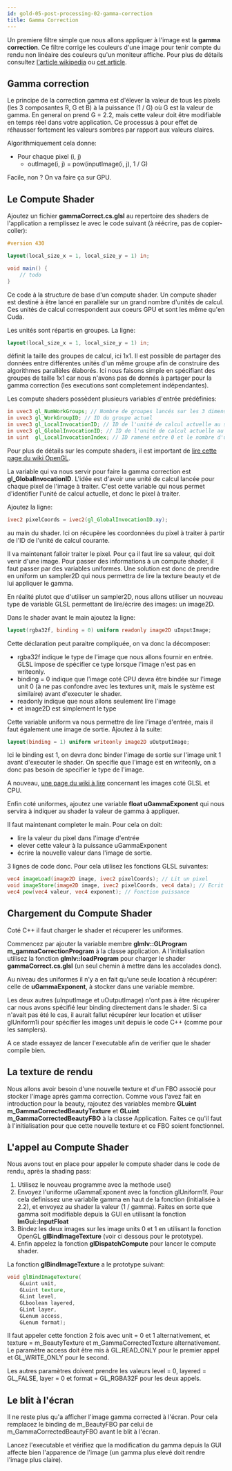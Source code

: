 ```yaml
---
id: gold-05-post-processing-02-gamma-correction
title: Gamma Correction
---
```


Un premiere filtre simple que nous allons appliquer à l'image est la **gamma correction**. Ce filtre corrige les couleurs d'une image pour tenir compte du rendu non linéaire des couleurs qu'un moniteur affiche. Pour plus de détails consultez [l'article wikipedia](http://en.wikipedia.org/wiki/Gamma_correction) ou [cet article](http://www.geeks3d.com/20101001/tutorial-gamma-correction-a-story-of-linearity/).

## Gamma correction

Le principe de la correction gamma est d'élever la valeur de tous les pixels (les 3 composantes R, G et B) à la puissance (1 / G) où G est la valeur de gamma. En general on prend G = 2.2, mais cette valeur doit être modifiable en temps réel dans votre application. Ce processus à pour effet de réhausser fortement les valeurs sombres par rapport aux valeurs claires.

Algorithmiquement cela donne:

- Pour chaque pixel (i, j)
    - outImage(i, j) = pow(inputImage(i, j), 1 / G)

Facile, non ? On va faire ça sur GPU.

## Le Compute Shader

Ajoutez un fichier **gammaCorrect.cs.glsl** au repertoire des shaders de l'application a remplissez le avec le code suivant (à réécrire, pas de copier-coller):

```glsl
#version 430

layout(local_size_x = 1, local_size_y = 1) in;

void main() {
    // todo
}
```

Ce code à la structure de base d'un compute shader. Un compute shader est destiné à être lancé en parallèle sur un grand nombre d'unités de calcul. Ces unités de calcul correspondent aux coeurs GPU et sont les même qu'en Cuda.

Les unités sont répartis en groupes. La ligne:

```glsl
layout(local_size_x = 1, local_size_y = 1) in;
```

définit la taille des groupes de calcul, ici 1x1. Il est possible de partager des données entre différentes unités d'un même groupe afin de construire des algorithmes parallèles élaborés. Ici nous faisons simple en spécifiant des groupes de taille 1x1 car nous n'avons pas de donnés à partager pour la gamma correction (les executions sont completement indépendantes).

Les compute shaders possèdent plusieurs variables d'entrée prédéfinies:

```glsl
in uvec3 gl_NumWorkGroups; // Nombre de groupes lancés sur les 3 dimensions
in uvec3 gl_WorkGroupID; // ID du groupe actuel
in uvec3 gl_LocalInvocationID; // ID de l'unité de calcul actuelle au sein de son groupe
in uvec3 gl_GlobalInvocationID; // ID de l'unité de calcul actuelle au sein de toutes les unités
in uint  gl_LocalInvocationIndex; // ID ramené entre 0 et le nombre d'unité de calcul par groupe
```

Pour plus de détails sur les compute shaders, il est important de [lire cette page du wiki OpenGL](https://www.khronos.org/opengl/wiki/Compute_Shader).

La variable qui va nous servir pour faire la gamma correction est **gl_GlobalInvocationID**. L'idée est d'avoir une unité de calcul lancée pour chaque pixel de l'image à traiter. C'est cette variable qui nous permet d'identifier l'unité de calcul actuelle, et donc le pixel à traiter.

Ajoutez la ligne:

```glsl
ivec2 pixelCoords = ivec2(gl_GlobalInvocationID.xy);
```

au main du shader. Ici on récupère les coordonnées du pixel à traiter à partir de l'ID de l'unité de calcul courante.

Il va maintenant falloir traiter le pixel. Pour ça il faut lire sa valeur, qui doit venir d'une image. Pour passer des informations à un compute shader, il faut passer par des variables uniformes. Une solution est donc de prendre en uniform un sampler2D qui nous permettra de lire la texture beauty et de lui appliquer le gamma.

En réalité plutot que d'utiliser un sampler2D, nous allons utiliser un nouveau type de variable GLSL permettant de lire/écrire des images: un image2D.

Dans le shader avant le main ajoutez la ligne:

```glsl
layout(rgba32f, binding = 0) uniform readonly image2D uInputImage;
```

Cette déclaration peut paraitre compliquée, on va donc la décomposer:

- rgba32f indique le type de l'image que nous allons fournir en entrée. GLSL impose de spécifier ce type lorsque l'image n'est pas en writeonly.
- binding = 0 indique que l'image coté CPU devra être bindée sur l'image unit 0 (à ne pas confondre avec les textures unit, mais le système est similaire) avant d'executer le shader.
- readonly indique que nous allons seulement lire l'image
- et image2D est simplement le type

Cette variable uniform va nous permettre de lire l'image d'entrée, mais il faut également une image de sortie. Ajoutez à la suite:

```glsl
layout(binding = 1) uniform writeonly image2D uOutputImage;
```

Ici le binding est 1, on devra donc binder l'image de sortie sur l'image unit 1 avant d'executer le shader. On specifie que l'image est en writeonly, on a donc pas besoin de specifier le type de l'image.

A nouveau, [une page du wiki à lire](https://www.khronos.org/opengl/wiki/Image_Load_Store) concernant les images coté GLSL et CPU.

Enfin coté uniformes, ajoutez une variable **float uGammaExponent** qui nous servira à indiquer au shader la valeur de gamma à appliquer.

Il faut maintenant completer le main. Pour cela on doit:

- lire la valeur du pixel dans l'image d'entrée
- elever cette valeur à la puissance uGammaExponent
- écrire la nouvelle valeur dans l'image de sortie.

3 lignes de code donc. Pour cela utilisez les fonctions GLSL suivantes:

```glsl
vec4 imageLoad(image2D image​, ivec2 pixelCoords); // Lit un pixel
void imageStore(image2D image, ivec2 pixelCoords, vec4 data); // Ecrit un pixel
vec4 pow(vec4 valeur, vec4 exponent); // Fonction puissance
```

## Chargement du Compute Shader

Coté C++ il faut charger le shader et récuperer les uniformes.

Commencez par ajouter la variable membre **glmlv::GLProgram m_gammaCorrectionProgram** à la classe application. A l'initialisation utilisez la fonction **glmlv::loadProgram** pour charger le shader **gammaCorrect.cs.glsl** (un seul chemin à mettre dans les accolades donc).

Au niveau des uniformes il n'y a en fait qu'une seule location à récupérer: celle de **uGammaExponent**, à stocker dans une variable membre.

Les deux autres (uInputImage et uOutputImage) n'ont pas à être récupérer car nous avons spécifié leur binding directement dans le shader. Si ca n'avait pas été le cas, il aurait fallut récupérer leur location et utiliser glUniform1i pour spécifier les images unit depuis le code C++ (comme pour les samplers).

A ce stade essayez de lancer l'executable afin de verifier que le shader compile bien.

## La texture de rendu

Nous allons avoir besoin d'une nouvelle texture et d'un FBO associé pour stocker l'image après gamma correction. Comme vous l'avez fait en introduction pour la beauty, rajoutez des variables membre **GLuint m_GammaCorrectedBeautyTexture** et **GLuint m_GammaCorrectedBeautyFBO** à la classe Application. Faites ce qu'il faut à l'initialisation pour que cette nouvelle texture et ce FBO soient fonctionnel.

## L'appel au Compute Shader

Nous avons tout en place pour appeler le compute shader dans le code de rendu, après la shading pass:

1. Utilisez le nouveau programme avec la methode use()
2. Envoyez l'uniforme uGammaExponent avec la fonction glUniform1f. Pour cela definissez une variablle gamma en haut de la fonction (initialisée à 2.2), et envoyez au shader la valeur (1 / gamma). Faites en sorte que gamma soit modifiable depuis la GUI en utilisant la fonction **ImGui::InputFloat**
3. Bindez les deux images sur les image units 0 et 1 en utilisant la fonction OpenGL **glBindImageTexture** (voir ci dessous pour le prototype).
4. Enfin appelez la fonction **glDispatchCompute** pour lancer le compute shader.

La fonction **glBindImageTexture** a le prototype suivant:
```glsl
void glBindImageTexture(
    GLuint unit,
    GLuint texture,
    GLint level,
    GLboolean layered,
    GLint layer,
    GLenum access,
    GLenum format);
```

Il faut appeler cette fonction 2 fois avec unit = 0 et 1 alternativement, et texture = m_BeautyTexture et m_GammaCorrectedTexture alternativement.
Le paramètre access doit être mis à GL_READ_ONLY pour le premier appel et GL_WRITE_ONLY pour le second.

Les autres paramètres doivent prendre les valeurs level = 0, layered = GL_FALSE, layer = 0 et format = GL_RGBA32F pour les deux appels.

## Le blit à l'écran

Il ne reste plus qu'a afficher l'image gamma corrected à l'écran. Pour cela remplacez le binding de m_BeautyFBO par celui de m_GammaCorrectedBeautyFBO avant le blit à l'écran.

Lancez l'executable et vérifiez que la modification du gamma depuis la GUI affecte bien l'apparence de l'image (un gamma plus elevé doit rendre l'image plus claire).